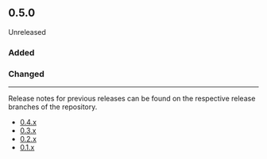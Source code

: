 ## 0.5.0

Unreleased

### Added

### Changed

---

Release notes for previous releases can be found on the respective release 
branches of the repository.

<!-- ARCHIVE_START -->
* [0.4.x](https://github.com/credibil/tempo/blob/release-0.4.0/RELEASES.md)
* [0.3.x](https://github.com/credibil/tempo/blob/release-0.3.0/RELEASES.md)
* [0.2.x](https://github.com/credibil/tempo/blob/release-0.2.0/RELEASES.md)
* [0.1.x](https://github.com/credibil/core/blob/release-0.1.0/RELEASES.md)
